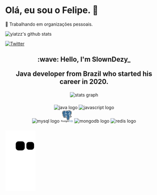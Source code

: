 # Olá, eu sou o Felipe. 👋

💼 Trabalhando em organizações pessoais.

![yiatzz's github stats](https://github-readme-stats.vercel.app/api?username=feelipaum&count_private=true&theme=radical)

[![Twitter](https://img.shields.io/badge/Twitter-1DA1F2?style=for-the-badge&logo=twitter&logoColor=white)](https://twitter.com/felipaaum)

<h2 align="center">:wave: Hello, I'm SlownDezy_
  <p>Java developer from Brazil who started his career in 2020.</p>
</h2>

<div align="center">
  <img src="https://github-readme-stats.vercel.app/api?hide_title=false&hide_rank=false&show_icons=true&include_all_commits=true&count_private=true&disable_animations=false&theme=radical&locale=en&hide_border=true&username=SlownDezy" height="150" alt="stats graph"  />
</div>

###

<div align="center">
  <img src="https://cdn.jsdelivr.net/gh/devicons/devicon/icons/java/java-original.svg" height="30" width="42" alt="java logo"  />
  <img src="https://cdn.jsdelivr.net/gh/devicons/devicon/icons/javascript/javascript-original.svg" height="30" width="42" alt="javascript logo"  />
   <br>
  <img src="https://cdn.jsdelivr.net/gh/devicons/devicon/icons/mysql/mysql-original.svg" height="30" width="42" alt="mysql logo"  />
  <img src="https://raw.githubusercontent.com/devicons/devicon/master/icons/postgresql/postgresql-original-wordmark.svg" alt="postgresql" width="40" height="40"/>
  <img src="https://cdn.jsdelivr.net/gh/devicons/devicon/icons/mongodb/mongodb-original.svg" height="30" width="42" alt="mongodb logo"  />
  <img src="https://cdn.jsdelivr.net/gh/devicons/devicon/icons/redis/redis-original.svg" height="30" width="42" alt="redis logo"  />
</div>

###

<img src="https://github.com/Yuhtin/Yuhtin/blob/output/github-contribution-grid-snake.svg" alt="commit-snake">
